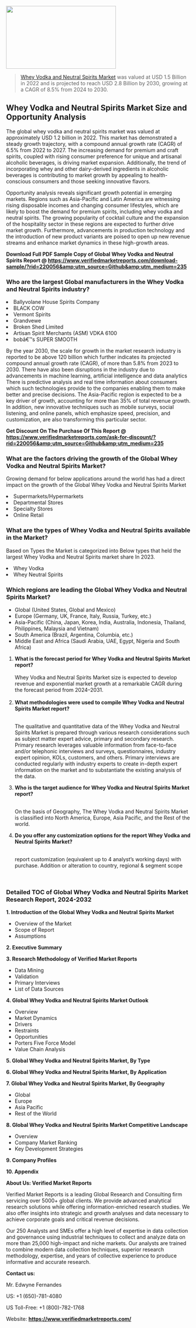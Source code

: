 <img src="https://ffe5etoiles.com/wp-content/uploads/2024/12/MST1-300x171.png" alt="" width="300" height="171" class="alignnone size-medium wp-image-20088" /><blockquote><p><p><a href="https://www.verifiedmarketreports.com/download-sample/?rid=220056&utm_source=Github&utm_medium=235" target="_blank">Whey Vodka and Neutral Spirits Market</a> was valued at USD 1.5 Billion in 2022 and is projected to reach USD 2.8 Billion by 2030, growing at a CAGR of 8.5% from 2024 to 2030.</p></blockquote><p><h2>Whey Vodka and Neutral Spirits Market Size and Opportunity Analysis</h2><p>The global whey vodka and neutral spirits market was valued at approximately USD 1.2 billion in 2022. This market has demonstrated a steady growth trajectory, with a compound annual growth rate (CAGR) of 6.5% from 2022 to 2027. The increasing demand for premium and craft spirits, coupled with rising consumer preference for unique and artisanal alcoholic beverages, is driving market expansion. Additionally, the trend of incorporating whey and other dairy-derived ingredients in alcoholic beverages is contributing to market growth by appealing to health-conscious consumers and those seeking innovative flavors.</p><p>Opportunity analysis reveals significant growth potential in emerging markets. Regions such as Asia-Pacific and Latin America are witnessing rising disposable incomes and changing consumer lifestyles, which are likely to boost the demand for premium spirits, including whey vodka and neutral spirits. The growing popularity of cocktail culture and the expansion of the hospitality sector in these regions are expected to further drive market growth. Furthermore, advancements in production technology and the introduction of new product variants are poised to open up new revenue streams and enhance market dynamics in these high-growth areas.</p></p><p class=""><strong>Download Full PDF Sample Copy of Global Whey Vodka and Neutral Spirits Report @ <a href="https://www.verifiedmarketreports.com/download-sample/?rid=220056&amp;utm_source=Github&amp;utm_medium=235" target="_blank">https://www.verifiedmarketreports.com/download-sample/?rid=220056&amp;utm_source=Github&amp;utm_medium=235</a></strong></p><h3 id="" class="">Who are the largest Global manufacturers in the Whey Vodka and Neutral Spirits industry?</h3><p><li>Ballyvolane House Spirits Company</li><li> BLACK COW</li><li> Vermont Spirits</li><li> Grandvewe</li><li> Broken Shed Limited</li><li> Artisan Spirit Merchants (ASM) VDKA 6100</li><li> bobâ€™s SUPER SMOOTH</li></p><div class=""><div class="" dir="" data-message-author-role="" data-message-id="" data-message-model-slug=""><div class=""><div class=""><div class=""><div class="" dir="" data-message-author-role="" data-message-id="" data-message-model-slug=""><div class=""><div class=""><p>By the year 2030, the scale for growth in the market research industry is reported to be above 120 billion which further indicates its projected compound annual growth rate (CAGR), of more than 5.8% from 2023 to 2030. There have also been disruptions in the industry due to advancements in machine learning, artificial intelligence and data analytics There is predictive analysis and real time information about consumers which such technologies provide to the companies enabling them to make better and precise decisions. The Asia-Pacific region is expected to be a key driver of growth, accounting for more than 35% of total revenue growth. In addition, new innovative techniques such as mobile surveys, social listening, and online panels, which emphasize speed, precision, and customization, are also transforming this particular sector.</p><p><strong>Get Discount On The Purchase Of This Report @&nbsp; <a href="https://www.verifiedmarketreports.com/ask-for-discount/?rid=220056&amp;utm_source=Github&amp;utm_medium=235" target="_blank">https://www.verifiedmarketreports.com/ask-for-discount/?rid=220056&amp;utm_source=Github&amp;utm_medium=235</a></strong></p></div></div></div></div></div></div></div></div><h3 id="" class="">What are the factors driving the growth of the Global Whey Vodka and Neutral Spirits Market?</h3><p id="" class="">Growing demand for below applications around the world has had a direct impact on the growth of the Global Whey Vodka and Neutral Spirits Market</p><p id="" class=""><li>Supermarkets/Hypermarkets</li><li> Departmental Stores</li><li> Specialty Stores</li><li> Online Retail</li></p><h3 id="" class="">What are the types of Whey Vodka and Neutral Spirits available in the Market?</h3><p id="" class="">Based on Types the Market is categorized into Below types that held the largest Whey Vodka and Neutral Spirits market share In 2023.</p><p id="" class=""><li>Whey Vodka</li><li> Whey Neutral Spirits</li></p><h3 id="" class="">Which regions are leading the Global Whey Vodka and Neutral Spirits Market?</h3><ul><li>Global (United States, Global and Mexico)</li><li>Europe (Germany, UK, France, Italy, Russia, Turkey, etc.)</li><li>Asia-Pacific (China, Japan, Korea, India, Australia, Indonesia, Thailand, Philippines, Malaysia and Vietnam)</li><li>South America (Brazil, Argentina, Columbia, etc.)</li><li>Middle East and Africa (Saudi Arabia, UAE, Egypt, Nigeria and South Africa)</li></ul><p><ol><li><strong>What is the forecast period for Whey Vodka and Neutral Spirits Market report?<br /></strong><br /><span data-sheets-root="1" data-sheets-value="{&quot;1&quot;:2,&quot;2&quot;:&quot;XXXX size is expected to develop revenue and exponential market growth at a remarkable CAGR during the forecast period from 2024&ndash;2030.&quot;}" data-sheets-userformat="{&quot;2&quot;:12674,&quot;4&quot;:{&quot;1&quot;:2,&quot;2&quot;:16776960},&quot;10&quot;:2,&quot;11&quot;:0,&quot;15&quot;:&quot;Arial&quot;,&quot;16&quot;:12}">Whey Vodka and Neutral Spirits Market size is expected to develop revenue and exponential market growth at a remarkable CAGR during the forecast period from 2024&ndash;2031.</span><br /><br /></li><li><strong>What methodologies were used to compile Whey Vodka and Neutral Spirits Market report?<br /><br /></strong><p>The qualitative and quantitative data of the&nbsp;Whey Vodka and Neutral Spirits Market is prepared through various research considerations such as subject matter expert advice, primary and secondary research. Primary research leverages valuable information from face-to-face and/or telephonic interviews and surveys, questionnaires, industry expert opinion, KOLs, customers, and others. Primary interviews are conducted regularly with industry experts to create in-depth expert information on the market and to substantiate the existing analysis of the data.&nbsp;</p></li><li><strong>Who is the target audience for Whey Vodka and Neutral Spirits Market report?<br /><br /></strong><p>On the basis of Geography, The&nbsp;Whey Vodka and Neutral Spirits Market is classified into North America, Europe, Asia Pacific, and the Rest of the world.</p></li><li><strong>Do you offer any customization options for the report Whey Vodka and Neutral Spirits Market?<br /><br /></strong><p>report customization (equivalent up to 4 analyst&rsquo;s working days) with purchase. Addition or alteration to country, regional &amp; segment scope</p><p>&nbsp;</p></li></ol></p><h3 id="" class="">Detailed TOC of Global Whey Vodka and Neutral Spirits Market Research Report, 2024-2032</h3><p id="" class=""><strong>1. Introduction of the Global Whey Vodka and Neutral Spirits Market</strong></p><ul><li>Overview of the Market</li><li>Scope of Report</li><li>Assumptions</li></ul><p id="" class=""><strong>2. Executive Summary</strong></p><p id="" class=""><strong>3. Research Methodology of&nbsp;Verified Market Reports</strong></p><ul><li>Data Mining</li><li>Validation</li><li>Primary Interviews</li><li>List of Data Sources</li></ul><p id="" class=""><strong>4. Global Whey Vodka and Neutral Spirits Market Outlook</strong></p><ul><li>Overview</li><li>Market Dynamics</li><li>Drivers</li><li>Restraints</li><li>Opportunities</li><li>Porters Five Force Model</li><li>Value Chain Analysis</li></ul><p id="" class=""><strong>5. Global Whey Vodka and Neutral Spirits Market, By&nbsp;Type</strong></p><p id="" class=""><strong>6. Global Whey Vodka and Neutral Spirits Market, By Application</strong></p><p id="" class=""><strong>7. Global Whey Vodka and Neutral Spirits Market, By Geography</strong></p><ul><li>Global</li><li>Europe</li><li>Asia Pacific</li><li>Rest of the World</li></ul><p id="" class=""><strong>8. Global Whey Vodka and Neutral Spirits Market Competitive Landscape</strong></p><ul><li>Overview</li><li>Company Market Ranking</li><li>Key Development Strategies</li></ul><p id="" class=""><strong>9. Company Profiles</strong></p><p id="" class=""><strong>10. Appendix</strong></p><p id="" class=""><strong>About Us: Verified Market Reports</strong></p><p id="" class="">Verified Market Reports is a leading Global Research and Consulting firm servicing over 5000+ global clients. We provide advanced analytical research solutions while offering information-enriched research studies. We also offer insights into strategic and growth analyses and data necessary to achieve corporate goals and critical revenue decisions.</p><p id="" class="">Our 250 Analysts and SMEs offer a high level of expertise in data collection and governance using industrial techniques to collect and analyze data on more than 25,000 high-impact and niche markets. Our analysts are trained to combine modern data collection techniques, superior research methodology, expertise, and years of collective experience to produce informative and accurate research.</p><p id="" class=""><strong>Contact us:</strong></p><p id="" class="">Mr. Edwyne Fernandes</p><p id="" class="">US: +1 (650)-781-4080</p><p id="" class="">US Toll-Free: +1 (800)-782-1768</p><p id="" class="">Website: <a target="" data-test-app-aware-link=""><strong>https://www.verifiedmarketreports.com/</strong></a></p>

